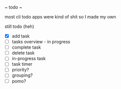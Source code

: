 

  ~ todo ~

most cli todo apps were kind of shit so I made my own



 still todo (heh)
 - [x] add task
 - [ ] tasks overview - in progress
 - [ ] complete task
 - [ ] delete task
 - [ ] in-progress task
 - [ ] task timer
 - [ ] priority?
 - [ ] grouping?
 - [ ] pomo?
